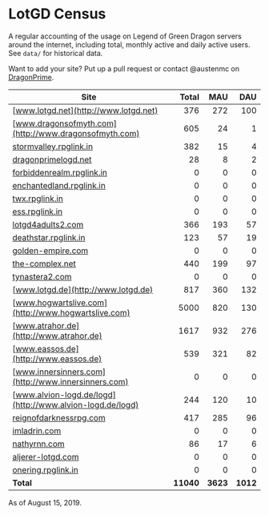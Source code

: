 # LotGD Census
A regular accounting of the usage on Legend of Green Dragon servers around the internet, including total, monthly active and daily active users. See `data/` for historical data.

Want to add your site? Put up a pull request or contact @austenmc on [DragonPrime](http://dragonprime.net).


Site | Total | MAU | DAU
--- | ---:| ---:| ---:
[www.lotgd.net](http://www.lotgd.net)|376|272|100
[www.dragonsofmyth.com](http://www.dragonsofmyth.com)|605|24|1
[stormvalley.rpglink.in](http://stormvalley.rpglink.in)|382|15|4
[dragonprimelogd.net](http://dragonprimelogd.net)|28|8|2
[forbiddenrealm.rpglink.in](http://forbiddenrealm.rpglink.in)|0|0|0
[enchantedland.rpglink.in](http://enchantedland.rpglink.in)|0|0|0
[twx.rpglink.in](http://twx.rpglink.in)|0|0|0
[ess.rpglink.in](http://ess.rpglink.in)|0|0|0
[lotgd4adults2.com](http://lotgd4adults2.com)|366|193|57
[deathstar.rpglink.in](http://deathstar.rpglink.in)|123|57|19
[golden-empire.com](http://golden-empire.com)|0|0|0
[the-complex.net](http://the-complex.net)|440|199|97
[tynastera2.com](http://tynastera2.com)|0|0|0
[www.lotgd.de](http://www.lotgd.de)|817|360|132
[www.hogwartslive.com](http://www.hogwartslive.com)|5000|820|130
[www.atrahor.de](http://www.atrahor.de)|1617|932|276
[www.eassos.de](http://www.eassos.de)|539|321|82
[www.innersinners.com](http://www.innersinners.com)|0|0|0
[www.alvion-logd.de/logd](http://www.alvion-logd.de/logd)|244|120|10
[reignofdarknessrpg.com](http://reignofdarknessrpg.com)|417|285|96
[imladrin.com](http://imladrin.com)|0|0|0
[nathyrnn.com](http://nathyrnn.com)|86|17|6
[aljerer-lotgd.com](http://aljerer-lotgd.com)|0|0|0
[onering.rpglink.in](http://onering.rpglink.in)|0|0|0
**Total**|**11040**|**3623**|**1012**

As of August 15, 2019.
